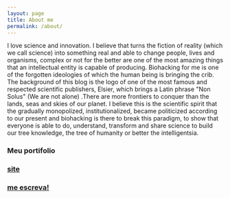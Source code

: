 ```yaml
---
layout: page
title: About me
permalink: /about/
---
```


I love science and innovation. I believe that turns the fiction of reality (which we call science) into something real and able to change people, lives and organisms, complex or not for the better are one of the most amazing things that an intellectual entity is capable of producing.
Biohacking for me is one of the forgotten ideologies of which the human being is bringing the crib. The background of this blog is the logo of one of the most famous and respected scientific publishers, Elsier, which brings a Latin phrase "Non Solus" (We are not alone) .There are more frontiers to conquer than the lands, seas and skies of our planet. I believe this is the scientific spirit that the gradually monopolized, institutionalized, became politicized according to our present and biohacking is there to break this paradigm, to show that everyone is able to do, understand, transform and share science to build our tree knowledge, the tree of humanity or better the intelligentsia.



### Meu portifolio

### [site]()

### [me escreva!](mailto:willianbarelac@gmail.com)


